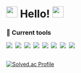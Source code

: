 <h1><img src="https://emojis.slackmojis.com/emojis/images/1643514598/6016/meow_coffee.png?1643514598" width="30"/> Hello!  <img src="https://emojis.slackmojis.com/emojis/images/1643515806/18232/meow_coffee2.png?1643515806" width="30"/> </h1>

<h3 align="left">📍 Current tools </h3>
<div align="left">
 <img src="https://img.shields.io/badge/Slack-4A154B?style=for-the-badge&logo=slack&logoColor=white" />&nbsp
 <img src="https://img.shields.io/badge/Discord-7289DA?style=for-the-badge&logo=discord&logoColor=white" />&nbsp
 <img src="https://img.shields.io/badge/GitHub-100000?style=for-the-badge&logo=github&logoColor=white" />&nbsp
 <img src="https://img.shields.io/badge/Python-3776AB?style=for-the-badge&logo=python&logoColor=white" />&nbsp
 <img src="https://img.shields.io/badge/Tableau-E97627?style=for-the-badge&logo=Tableau&logoColor=white" />&nbsp
 <img src="https://img.shields.io/badge/AWS-FF9900?style=for-the-badge&logo=amazonaws&logoColor=white" />&nbsp
 <img src="https://img.shields.io/badge/MongoDB-4EA94B?style=for-the-badge&logo=mongodb&logoColor=white" />&nbsp
 <img src="https://img.shields.io/badge/Figma-F24E1E?style=for-the-badge&logo=figma&logoColor=white" />&nbsp

</div>

<br>

[![Solved.ac Profile](http://mazassumnida.wtf/api/v2/generate_badge?boj=firstsun)](https://solved.ac/firstsun/)
